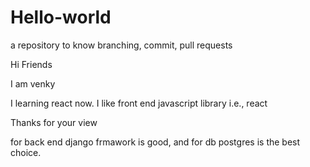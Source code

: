 # Hello-world
a repository to know branching, commit, pull requests 

Hi Friends

I am venky 

I learning react now.
I like front end javascript library i.e., react

Thanks for your view


for back end django frmawork is good, and for db postgres is the best choice.
